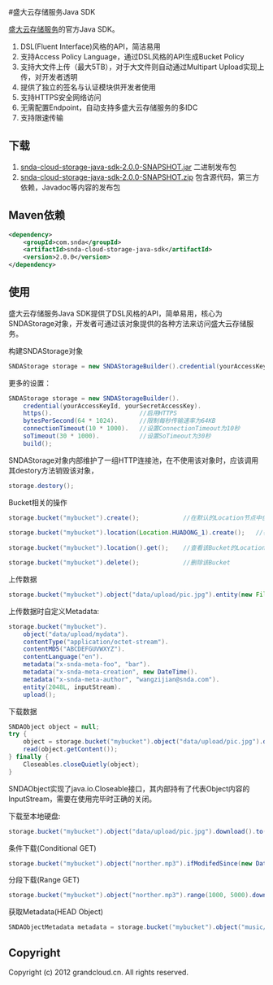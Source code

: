 #盛大云存储服务Java SDK

[盛大云存储服务](http://www.grandcloud.cn/product/ecs)的官方Java SDK。

1. DSL(Fluent Interface)风格的API，简洁易用
2. 支持Access Policy Language，通过DSL风格的API生成Bucket Policy
3. 支持大文件上传（最大5TB），对于大文件则自动通过Multipart Upload实现上传，对开发者透明
4. 提供了独立的签名与认证模块供开发者使用
5. 支持HTTPS安全网络访问
6. 无需配置Endpoint，自动支持多盛大云存储服务的多IDC
7. 支持限速传输

## 下载

1. [snda-cloud-storage-java-sdk-2.0.0-SNAPSHOT.jar](http://www.grandcloud.cn/product/ecs)	二进制发布包
2. [snda-cloud-storage-java-sdk-2.0.0-SNAPSHOT.zip](http://www.grandcloud.cn/product/ecs)	包含源代码，第三方依赖，Javadoc等内容的发布包

## Maven依赖
```xml
<dependency>
	<groupId>com.snda</groupId>
	<artifactId>snda-cloud-storage-java-sdk</artifactId>
	<version>2.0.0</version>
</dependency>
```
## 使用
盛大云存储服务Java SDK提供了DSL风格的API，简单易用，核心为SNDAStorage对象，开发者可通过该对象提供的各种方法来访问盛大云存储服务。

构建SNDAStorage对象

```java
SNDAStorage storage = new SNDAStorageBuilder().credential(yourAccessKeyId, yourSecretAccessKey).build();
```
更多的设置：
```java
SNDAStorage storage = new SNDAStorageBuilder().
	credential(yourAccessKeyId, yourSecretAccessKey).
	https(). 						//启用HTTPS
	bytesPerSecond(64 * 1024).		//限制每秒传输速率为64KB
	connectionTimeout(10 * 1000).	//设置ConnectionTimeout为10秒
	soTimeout(30 * 1000).			//设置SoTimeout为30秒
	build();
```		
SNDAStorage对象内部维护了一组HTTP连接池，在不使用该对象时，应该调用其destory方法销毁该对象，
```java
storage.destory();
```

Bucket相关的操作
```java
storage.bucket("mybucket").create();			//在默认的Location节点中创建名为mybucket的Bucket
    
storage.bucket("mybucket").location(Location.HUADONG_1).create();	//在华东一节点中创建名为mybucket的Bucket
    
storage.bucket("mybucket").location().get();	//查看该Bucket的Location

storage.bucket("mybucket").delete();			//删除该Bucket
```

上传数据
```java
storage.bucket("mybucket").object("data/upload/pic.jpg").entity(new File("d:\\user\\my_picture.jpg")).upload();
```

上传数据时自定义Metadata:
```java
storage.bucket("mybucket").
	object("data/upload/mydata").
	contentType("application/octet-stream").	
	contentMD5("ABCDEFGUVWXYZ").
	contentLanguage("en").
	metadata("x-snda-meta-foo", "bar").
	metadata("x-snda-meta-creation", new DateTime().
	metadata("x-snda-meta-author", "wangzijian@snda.com").
	entity(2048L, inputStream).
	upload();
```
下载数据
```java
SNDAObject object = null;
try {
	object = storage.bucket("mybucket").object("data/upload/pic.jpg").download();
	read(object.getContent());
} finally {
	Closeables.closeQuietly(object);
}
```
SNDAObject实现了java.io.Closeable接口，其内部持有了代表Object内容的InputStream，需要在使用完毕时正确的关闭。

下载至本地硬盘:
```java
storage.bucket("mybucket").object("data/upload/pic.jpg").download().to(new File("~/download/my_pic.jpg"));
```

条件下载(Conditional GET)
```java
storage.bucket("mybucket").object("norther.mp3").ifModifedSince(new DateTime(2012, 10, 7, 20, 0, 0)).download();
```

分段下载(Range GET)
```java
storage.bucket("mybucket").object("norther.mp3").range(1000, 5000).download();
```

获取Metadata(HEAD Object) 
```java
SNDAObjectMetadata metadata = storage.bucket("mybucket").object("music/norther.mp3").head();
```


## Copyright

Copyright (c) 2012 grandcloud.cn.
All rights reserved.
